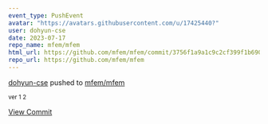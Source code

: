 ```yaml
---
event_type: PushEvent
avatar: "https://avatars.githubusercontent.com/u/17425440?"
user: dohyun-cse
date: 2023-07-17
repo_name: mfem/mfem
html_url: https://github.com/mfem/mfem/commit/3756f1a9a1c9c2cf399f1b69026ecc777994d8b9
repo_url: https://github.com/mfem/mfem
---
```


<a href='https://github.com/dohyun-cse' target='_blank'>dohyun-cse</a> pushed to <a href='https://github.com/mfem/mfem' target='_blank'>mfem/mfem</a>

<small>ver 1 2</small>

<a href='https://github.com/mfem/mfem/commit/3756f1a9a1c9c2cf399f1b69026ecc777994d8b9' target='_blank'>View Commit</a>